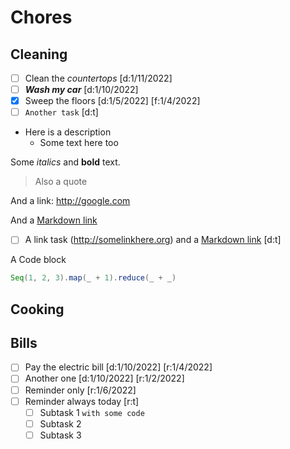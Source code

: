 # Chores

## Cleaning

- [ ] Clean the *countertops* [d:1/11/2022]
- [ ] ***Wash my car*** [d:1/10/2022]
- [x] Sweep the floors [d:1/5/2022] [f:1/4/2022]
- [ ] `Another task` [d:t]

- Here is a description
    - Some text here too

Some *italics* and **bold** text.

> Also a quote

And a link: http://google.com

And a [Markdown link](https://news.ycombinator.com)

- [ ] A link task (http://somelinkhere.org) and a [Markdown link](https://thing.com) [d:t]

A Code block

```scala
Seq(1, 2, 3).map(_ + 1).reduce(_ + _)
```

## Cooking

## Bills

- [ ] Pay the electric bill [d:1/10/2022] [r:1/4/2022]
- [ ] Another one [d:1/10/2022] [r:1/2/2022]
- [ ] Reminder only [r:1/6/2022]
- [ ] Reminder always today [r:t]
    - [ ] Subtask 1 `with some code`
    - [ ] Subtask 2
    - [ ] Subtask 3
